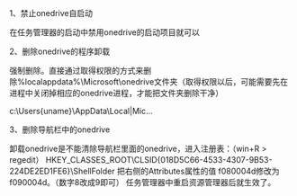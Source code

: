 1、禁止onedrive自启动

在任务管理器的启动中禁用onedrive的启动项目就可以

2、删除onedrive的程序卸载

强制删除。直接通过取得权限的方式来删除%localappdata%\Microsoft\onedrive文件夹（取得权限以后，可能需要先在进程中关闭掉相应的onedrive进程，才能把文件夹删除干净）

c:\Users\{uname}\AppData\Local|Mic...

3、删除导航栏中的onedrive

卸载onedrive是不能清除导航栏里面的onedrive，进入注册表：（win+R > regedit）
HKEY_CLASSES_ROOT\CLSID\{018D5C66-4533-4307-9B53-224DE2ED1FE6}\ShellFolder
把右侧的Attributes属性的值 f080004d修改为f090004d。（数字8改成9即可）
任务管理器中重启资源管理器后就生效了。
